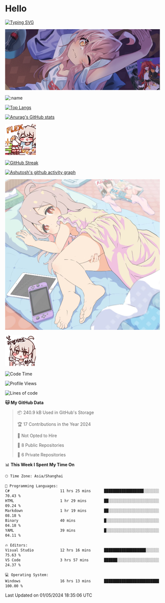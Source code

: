 # Hello

[![Typing SVG](https://readme-typing-svg.demolab.com?font=Fira+Code&pause=1000&color=F78FDE&width=435&lines=%E6%AC%A2%E8%BF%8E%E5%A4%A7%E4%BD%AC%E6%9D%A5%E8%AE%BF0v0)](https://git.io/typing-svg)

![bg.webp](bg.webp)

![:name](https://count.getloli.com/get/@hk416?theme=rule34)

[![Top Langs](https://github-readme-stats.vercel.app/api/top-langs/?username=qq583044063qq&locale=cn&hide=javascript,html,css&theme=tokyonight)](https://github.com/anuraghazra/github-readme-stats)

[![Anurag's GitHub stats](https://github-readme-stats.vercel.app/api?username=qq583044063qq&count_private=true&show_icons=true&locale=cn&theme=tokyonight)](https://github.com/anuraghazra/github-readme-stats)

![baimeng.png](mahiro_flex.png)

[![GitHub Streak](https://streak-stats.demolab.com/?user=qq583044063qq&locale=zh_Hans&theme=tokyonight)](https://git.io/streak-stats)

[![Ashutosh's github activity graph](https://github-readme-activity-graph.vercel.app/graph?username=qq583044063qq&theme=tokyo-night)](https://github.com/ashutosh00710/github-readme-activity-graph)

![mahiroshuiyi.jpg](assets/mahiroshuiyi.jpg)

![baimeng.png](mahiro.png)
<!--START_SECTION:waka-->
![Code Time](http://img.shields.io/badge/Code%20Time-845%20hrs%2052%20mins-blue)

![Profile Views](http://img.shields.io/badge/Profile%20Views-151-blue)

![Lines of code](https://img.shields.io/badge/From%20Hello%20World%20I%27ve%20Written-905.0%20thousand%20lines%20of%20code-blue)

**🐱 My GitHub Data** 

> 📦 240.9 kB Used in GitHub's Storage 
 > 
> 🏆 17 Contributions in the Year 2024
 > 
> 🚫 Not Opted to Hire
 > 
> 📜 8 Public Repositories 
 > 
> 🔑 6 Private Repositories 
 > 
📊 **This Week I Spent My Time On** 

```text
🕑︎ Time Zone: Asia/Shanghai

💬 Programming Languages: 
C#                       11 hrs 25 mins      ██████████████████░░░░░░░   70.43 % 
HTML                     1 hr 29 mins        ██░░░░░░░░░░░░░░░░░░░░░░░   09.24 % 
Markdown                 1 hr 19 mins        ██░░░░░░░░░░░░░░░░░░░░░░░   08.18 % 
Binary                   40 mins             █░░░░░░░░░░░░░░░░░░░░░░░░   04.18 % 
YAML                     39 mins             █░░░░░░░░░░░░░░░░░░░░░░░░   04.11 % 

🔥 Editors: 
Visual Studio            12 hrs 16 mins      ███████████████████░░░░░░   75.63 % 
VS Code                  3 hrs 57 mins       ██████░░░░░░░░░░░░░░░░░░░   24.37 % 

💻 Operating System: 
Windows                  16 hrs 13 mins      █████████████████████████   100.00 % 
```


 Last Updated on 01/05/2024 18:35:06 UTC
<!--END_SECTION:waka-->
